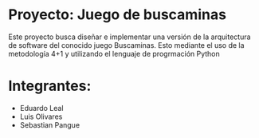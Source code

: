 # Proyecto: Juego de buscaminas

Este proyecto busca diseñar e implementar una versión de la arquitectura de software del conocido juego Buscaminas. Esto mediante el uso de la metodología 4+1 y utilizando el lenguaje de progrmación Python

# Integrantes:
- Eduardo Leal
- Luis Olivares
- Sebastian Pangue
